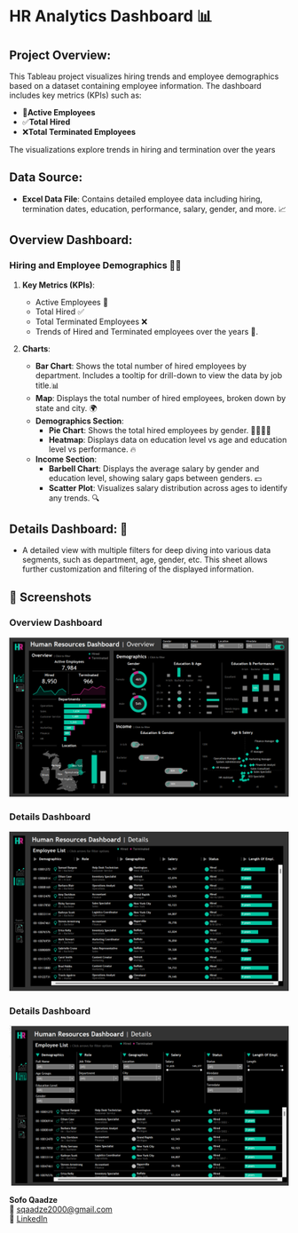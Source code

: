 # HR Analytics Dashboard 📊

## Project Overview:
This Tableau project visualizes hiring trends and employee demographics based on a dataset containing employee information. The dashboard includes key metrics (KPIs) such as:
- 👥**Active Employees** 
- ✅**Total Hired** 
- ❌**Total Terminated Employees** 

The visualizations explore trends in hiring and termination over the years

## Data Source:
- **Excel Data File**: Contains detailed employee data including hiring, termination dates, education, performance, salary, gender, and more. 📈

## Overview Dashboard:

### Hiring and Employee Demographics 🧑‍💼
1. **Key Metrics (KPIs)**:
   - Active Employees 👥
   - Total Hired ✅
   - Total Terminated Employees ❌
   - Trends of Hired and Terminated employees over the years 📅.

2. **Charts**:
   - **Bar Chart**: Shows the total number of hired employees by department. Includes a tooltip for drill-down to view the data by job title.📊
   - **Map**: Displays the total number of hired employees, broken down by state and city. 🌍
   - **Demographics Section**:
     - **Pie Chart**: Shows the total hired employees by gender. 👨‍🦱👩‍🦰
     - **Heatmap**: Displays data on education level vs age and education level vs performance. 🔥
   - **Income Section**:
     - **Barbell Chart**: Displays the average salary by gender and education level, showing salary gaps between genders. 💵
     - **Scatter Plot**: Visualizes salary distribution across ages to identify any trends. 🔍

## Details Dashboard: 📝
- A detailed view with multiple filters for deep diving into various data segments, such as department, age, gender, etc. This sheet allows further customization and filtering of the displayed information.


## 📸 Screenshots  

###  Overview Dashboard  
![Overview](https://github.com/sofoq/Tableau_HR-Dashboard/blob/main/Overview.png)  

### Details Dashboard  
![Details](https://github.com/sofoq/Tableau_HR-Dashboard/blob/main/Details.png)  

### Details Dashboard  
![Details](https://github.com/sofoq/Tableau_HR-Dashboard/blob/main/Details_1.png)



**Sofo Qaadze**  
📧 sqaadze2000@gmail.com  
🔗 [LinkedIn](https://www.linkedin.com/in/sofo-qaadze-ba7895205/)  


